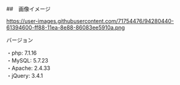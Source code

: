 ##　画像イメージ

https://user-images.githubusercontent.com/71754476/94280440-61394600-ff88-11ea-8e88-86083ee5910a.png

バージョン

・php: 7.1.16  
・MySQL: 5.7.23  
・Apache: 2.4.33  
・jQuery: 3.4.1  
